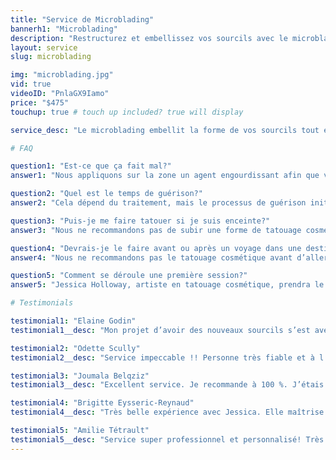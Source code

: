 ```yaml
---
title: "Service de Microblading"
bannerh1: "Microblading"
description: "Restructurez et embellissez vos sourcils avec le microblading! Visitez nous pour une consultation gratuite."
layout: service
slug: microblading

img: "microblading.jpg"
vid: true
videoID: "PnlaGX9Iamo"
price: "$475"
touchup: true # touch up included? true will display

service_desc: "Le microblading embellit la forme de vos sourcils tout en respectant l'harmonie de votre visage et la carnation de votre peau. Nous produisons l'apparence de vrais poils, en implantant manuellement un pigment de couleur dans l'épiderme. Nous utilisons une lame unique et stérile, créant ainsi une apparence très naturelle à vos sourcils. Chaque prestation de microblading est unique."

# FAQ

question1: "Est-ce que ça fait mal?"
answer1: "Nous appliquons sur la zone un agent engourdissant afin que vous soyez aussi confortable que possible pendant le processus."

question2: "Quel est le temps de guérison?"
answer2: "Cela dépend du traitement, mais le processus de guérison initiale peut prendre environ 5-14 jours."

question3: "Puis-je me faire tatouer si je suis enceinte?"
answer3: "Nous ne recommandons pas de subir une forme de tatouage cosmétique pendant la grossesse, et par précaution, nous n’acceptons pas les clients qui sont enceintes, pour des risques d’engourdissement et de stress possibles."

question4: "Devrais-je le faire avant ou après un voyage dans une destination chaude?"
answer4: "Nous ne recommandons pas le tatouage cosmétique avant d’aller quelque part où vous serez beaucoup exposer au soleil. Si vous vous présentez avec un coup de soleil, votre rendez-vous sera alors annulé et votre dépôt ne vous sera pas remis."

question5: "Comment se déroule une première session?"
answer5: "Jessica Holloway, artiste en tatouage cosmétique, prendra le temps de discuter avec vous pour comprendre vos “objectifs”, vous posera une variété de questions pour mieux vous connaître et mieux connaître votre style de vie. Par la suite, elle vous expliquera le processus, à quoi vous attendre, les étapes à suivre pour les soins de nouveaux tatouages cosmétiques et répondra à vos questions ou préoccupations."

# Testimonials

testimonial1: "Elaine Godin"
testimonial1__desc: "Mon projet d’avoir des nouveaux sourcils s’est avéré être un grand succès…et ce grâce à toi. J’ai beaucoup apprécié ton soucis du détail et toutes ces heures que tu as passé à mes côtés pour redéfinir mes nouveaux sourcils…Encore merci, ils sont magnifiques!"

testimonial2: "Odette Scully"
testimonial2__desc: "Service impeccable !! Personne très fiable et à l’écoute de nos besoins et intérêts, incluant nos peurs. Jessica prends de bien expliquer et valider avec nous. Je n’ai que des éloges des différents services (tattoo, semi-permanent) Elle a une expression créative exceptionnelle et est très attachante dans son professionnalisme."

testimonial3: "Joumala Belqziz"
testimonial3__desc: "Excellent service. Je recommande à 100 %. J’étais intéressée par le permanent mais je n’étais pas très sûre de moi. Jessica a pris le temps de m’expliquer, et j’ai sauté le pas. Le résultat est tellement naturel!!! Merci Jess!!!"

testimonial4: "Brigitte Eysseric-Reynaud"
testimonial4__desc: "Très belle expérience avec Jessica. Elle maîtrise parfaitement son art (car c’est une véritable artiste) tout en mettant en avant la sécurité et l’information au client. Très heureuse aussi d’avoir participé au choix des options et d’avoir été si bien conseillée. En plus, ça fait du bien au moral! Merci, merci, merci!"

testimonial5: "Amilie Tétrault"
testimonial5__desc: "Service super professionnel et personnalisé! Très à l’écoute des besoins et des attentes! J’ai visitée beaucoup d’endroit avant de me faire tatouer les sourcils de façon permanante et je ne regrette absolument pas d’avoir choisis le studio holloway! Vous ne serais pas déçu."
---
```

